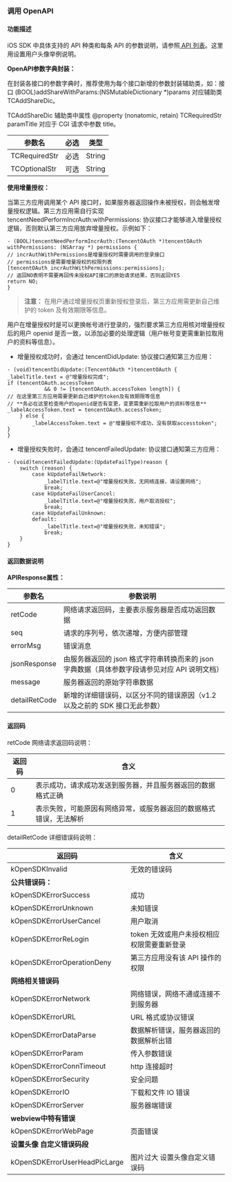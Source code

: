 ###  调用 OpenAPI
#### 功能描述

iOS SDK 中具体支持的 API 种类和每条 API 的参数说明，请参照[ API 列表](http://wiki.connect.qq.com/api%E5%88%97%E8%A1%A8)。这里用设置用户头像举例说明。

**OpenAPI参数字典封装：**

在封装各接口的参数字典时，推荐使用为每个接口新增的参数封装辅助类，如：接口 (BOOL)addShareWithParams:(NSMutableDictionary *)params 对应辅助类 TCAddShareDic。

TCAddShareDic 辅助类中属性 @property (nonatomic, retain) TCRequiredStr paramTitle 对应于 CGI 请求中参数 title。

| 参数名 | 必选 | 类型 |
|---------|---------|---------|
| TCRequiredStr | 必选 | String |
| TCOptionalStr | 可选 | String ||

**使用增量授权：**

当第三方应用调用某个 API 接口时，如果服务器返回操作未被授权，则会触发增量授权逻辑。第三方应用需自行实现 tencentNeedPerformIncrAuth:withPermissions: 协议接口才能够进入增量授权逻辑，否则默认第三方应用放弃增量授权。示例如下：

```
- (BOOL)tencentNeedPerformIncrAuth:(TencentOAuth *)tencentOAuth withPermissions: (NSArray *) permissions {
// incrAuthWithPermissions是增量授权时需要调用的登录接口
// permissions是需要增量授权的权限列表
[tencentOAuth incrAuthWithPermissions:permissions];
// 返回NO表明不需要再回传未授权API接口的原始请求结果，否则返回YES
return NO; 
}
```

>**注意：**
>在用户通过增量授权页重新授权登录后，第三方应用需更新自己维护的 token 及有效期限等信息。

用户在增量授权时是可以更换帐号进行登录的，强烈要求第三方应用核对增量授权后的用户 openid 是否一致，以添加必要的处理逻辑（用户帐号变更需重新拉取用户的资料等信息）。
- 增量授权成功时，会通过 tencentDidUpdate: 协议接口通知第三方应用：

```
- (void)tencentDidUpdate:(TencentOAuth *)tencentOAuth {
_labelTitle.text = @"增量授权完成";
if (tencentOAuth.accessToken
            && 0 != [tencentOAuth.accessToken length]) {
// 在这里第三方应用需要更新自己维护的token及有效期限等信息
// **务必在这里检查用户的openid是否有变更，变更需重新拉取用户的资料等信息**
_labelAccessToken.text = tencentOAuth.accessToken;
    } else {
        _labelAccessToken.text = @"增量授权不成功，没有获取accesstoken";
}
}
```

- 增量授权失败时，会通过 tencentFailedUpdate: 协议接口通知第三方应用：

```
- (void)tencentFailedUpdate:(UpdateFailType)reason {
    switch (reason) {
        case kUpdateFailNetwork:
            _labelTitle.text=@"增量授权失败，无网络连接，请设置网络";
            break;
        case kUpdateFailUserCancel:
            _labelTitle.text=@"增量授权失败，用户取消授权";
            break;
        case kUpdateFailUnknown:
        default:
            _labelTitle.text=@"增量授权失败，未知错误";
            break;
    }
}
```

#### 返回数据说明

**APIResponse属性：**

|参数名 | 参数说明 | 
|---------|---------|
| retCode | 网络请求返回码，主要表示服务器是否成功返回数据 | 
| seq | 请求的序列号，依次递增，方便内部管理 | 
| errorMsg | 错误消息 | 
| jsonResponse | 由服务器返回的 json 格式字符串转换而来的 json 字典数据（具体参数字段请参见对应 API 说明文档） | 
| message | 服务器返回的原始字符串数据 | 
| detailRetCode |新增的详细错误码，以区分不同的错误原因（v1.2 以及之前的 SDK 接口无此参数） | 

#### 返回码

retCode 网络请求返回码说明：

| 返回码 | 含义 | 
|---------|---------|
| 0 | 表示成功，请求成功发送到服务器，并且服务器返回的数据格式正确 |
| 1 | 表示失败，可能原因有网络异常，或服务器返回的数据格式错误，无法解析 |

detailRetCode 详细错误码说明：

| 返回码 | 含义 | 
|---------|---------|
| kOpenSDKInvalid | 无效的错误码 | 
|**公共错误码：**||
| kOpenSDKErrorSuccess| 成功 | 
|kOpenSDKErrorUnknown | 未知错误 | 
| kOpenSDKErrorUserCancel | 用户取消 | 
|kOpenSDKErrorReLogin | token 无效或用户未授权相应权限需要重新登录 | 
| kOpenSDKErrorOperationDeny | 第三方应用没有该 API 操作的权限 |
|**网络相关错误码**||
| kOpenSDKErrorNetwork | 网络错误，网络不通或连接不到服务器 |
| kOpenSDKErrorURL | URL 格式或协议错误 |
| kOpenSDKErrorDataParse | 数据解析错误，服务器返回的数据解析出错 |
| kOpenSDKErrorParam | 传入参数错误 |
| kOpenSDKErrorConnTimeout | http 连接超时 |
| kOpenSDKErrorSecurity | 安全问题 |
| kOpenSDKErrorIO | 下载和文件 IO 错误 |
|kOpenSDKErrorServer | 服务器端错误 |
|**webview中特有错误**||
|kOpenSDKErrorWebPage | 页面错误 |
|**设置头像 自定义错误码段**||
|kOpenSDKErrorUserHeadPicLarge | 图片过大 设置头像自定义错误码 